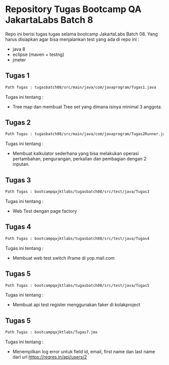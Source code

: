 # Repository Tugas Bootcamp QA JakartaLabs Batch 8

Repo ini berisi tugas tugas selama bootcamp JakartaLabs Batch 08. Yang harus disiapkan agar bisa menjalankan test yang ada di repo ini : 
- java 8
- eclipse (maven + testng)
- jmeter

## Tugas 1
```bash
Path Tugas : tugasbatch08/src/main/java/com/javaprogram/Tugas1.java
```
Tugas ini tentang :
- Tree map dan membuat Tree set yang dimana isinya minimal 3 anggota.

## Tugas 2
```bash
Path Tugas : tugasbatch08/src/main/java/com/javaprogram/Tugas2Runner.java
```
Tugas ini tentang :
- Membuat kalkulator sederhana yang bisa melakukan operasi pertambahan, pengurangan, perkalian dan pembagian dengan 2 inputan.

## Tugas 3
```bash
Path Tugas : bootcampqajktlabs/tugasbatch08/src/test/java/Tugas3
```

Tugas ini tentang :
- Web Test dengan page factory

## Tugas 4
```bash
Path Tugas : bootcampqajktlabs/tugasbatch08/src/test/java/Tugas4
```

Tugas ini tentang :
- Membuat web test switch iframe di yop.mail.com

## Tugas 5
```bash
Path Tugas : bootcampqajktlabs/tugasbatch08/src/test/java/Tugas5
```

Tugas ini tentang :
- Membuat api test register menggunakan faker di kolakproject

## Tugas 5
```bash
Path Tugas : bootcampqajktlabs/Tugas7.jmx
```
Tugas ini tentang :
- Menempilkan log error untuk field id, email, first name dan last name dari url https://reqres.in/api/users/2
